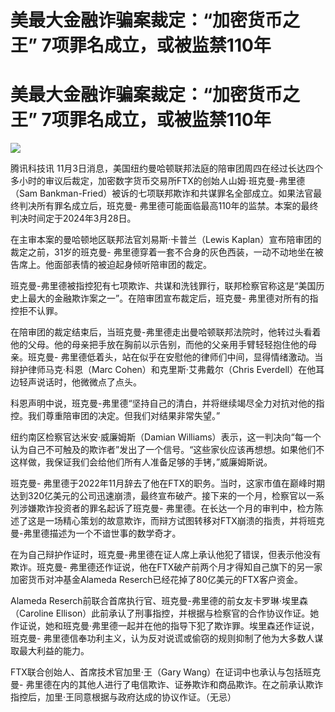# 美最大金融诈骗案裁定：“加密货币之王” 7项罪名成立，或被监禁110年

# 美最大金融诈骗案裁定：“加密货币之王” 7项罪名成立，或被监禁110年

![](https://inews.gtimg.com/news_bt/O61L__JLhFccpkCclGmukFi_bGnaJ51DMhS-O74mrEpAUAA/1000)

腾讯科技讯 11月3日消息，美国纽约曼哈顿联邦法庭的陪审团周四在经过长达四个多小时的审议后裁定，加密数字货币交易所FTX的创始人山姆·班克曼-弗里德（Sam
Bankman-Fried）被诉的七项联邦欺诈和共谋罪名全部成立。如果法官最终判决所有罪名成立后，班克曼-
弗里德可能面临最高110年的监禁。本案的最终判决时间定于2024年3月28日。

在主审本案的曼哈顿地区联邦法官刘易斯·卡普兰（Lewis Kaplan）宣布陪审团的裁定之前，31岁的班克曼-
弗里德穿着一套不合身的灰色西装，一动不动地坐在被告席上。他面部表情的被迫起身倾听陪审团的裁定。

班克曼-弗里德被指控犯有七项欺诈、共谋和洗钱罪行，联邦检察官称这是“美国历史上最大的金融欺诈案之一”。在陪审团宣布裁定后，班克曼-
弗里德对所有的指控拒不认罪。

在陪审团的裁定结束后，当班克曼-弗里德走出曼哈顿联邦法院时，他转过头看着他的父母。他的母亲把手放在胸前以示告别，而他的父亲用手臂轻轻抱住他的母亲。班克曼-
弗里德低着头，站在似乎在安慰他的律师们中间，显得情绪激动。当辩护律师马克·科恩（Marc Cohen）和克里斯·艾弗戴尔（Chris
Everdell）在他耳边轻声说话时，他微微点了点头。

科恩声明中说，班克曼-弗里德“坚持自己的清白，并将继续竭尽全力对抗对他的指控。我们尊重陪审团的决定。但我们对结果非常失望。”

纽约南区检察官达米安·威廉姆斯（Damian
Williams）表示，这一判决向“每一个认为自己不可触及的欺诈者”发出了一个信号。“这些家伙应该再想想。如果他们不这样做，我保证我们会给他们所有人准备足够的手铐，”威廉姆斯说。

班克曼-
弗里德于2022年11月辞去了他在FTX的职务。当时，这家市值在巅峰时期达到320亿美元的公司迅速崩溃，最终宣布破产。接下来的一个月，检察官以一系列涉嫌欺诈投资者的罪名起诉了班克曼-
弗里德。在长达一个月的审判中，检方陈述了这是一场精心策划的故意欺诈，而辩方试图转移对FTX崩溃的指责，并将班克曼-弗里德描述为一个不谙世事的数学奇才。

在为自己辩护作证时，班克曼-弗里德在证人席上承认他犯了错误，但表示他没有欺诈。班克曼-
弗里德还作证说，他在FTX破产前两个月才得知自己旗下的另一家加密货币对冲基金Alameda Reserch已经花掉了80亿美元的FTX客户资金。

Alameda Reserch前联合首席执行官、班克曼-弗里德的前女友卡罗琳·埃里森（Caroline
Ellison）此前承认了刑事指控，并根据与检察官的合作协议作证。她作证说，她和班克曼·弗里德一起并在他的指导下犯了欺诈罪。埃里森还作证说，班克曼-
弗里德信奉功利主义，认为反对说谎或偷窃的规则抑制了他为大多数人谋取最大利益的能力。

FTX联合创始人、首席技术官加里·王（Gary Wang）在证词中也承认与包括班克曼-
弗里德在内的其他人进行了电信欺诈、证券欺诈和商品欺诈。在之前承认欺诈指控后，加里·王同意根据与政府达成的协议作证。（无忌）

